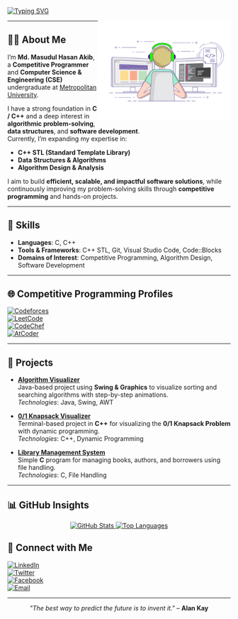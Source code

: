 [![Typing SVG](https://readme-typing-svg.demolab.com?font=Fira+Code&pause=300&color=00FFFF&center=true&vCenter=true&width=600&lines=Hi+there!;I'm+Md.+Masudul+Hasan+Akib;Competitive+Programmer+%7C+CSE+Undergrad)](https://git.io/typing-svg)

<img align="right" alt="Coding" width="300" src="https://raw.githubusercontent.com/devSouvik/devSouvik/master/gif3.gif" />

---

## 👨‍💻 About Me  

I’m **Md. Masudul Hasan Akib**, a **Competitive Programmer** and **Computer Science & Engineering (CSE)** undergraduate at [Metropolitan University](https://metrouni.edu.bd/).  

I have a strong foundation in **C / C++** and a deep interest in **algorithmic problem-solving**, **data structures**, and **software development**.  
Currently, I’m expanding my expertise in:  
- **C++ STL (Standard Template Library)**  
- **Data Structures & Algorithms**  
- **Algorithm Design & Analysis**  

I aim to build **efficient, scalable, and impactful software solutions**, while continuously improving my problem-solving skills through **competitive programming** and hands-on projects.  

---

## 🔧 Skills  

- **Languages**: C, C++  
- **Tools & Frameworks**: C++ STL, Git, Visual Studio Code, Code::Blocks  
- **Domains of Interest**: Competitive Programming, Algorithm Design, Software Development  

---

## 🌐 Competitive Programming Profiles  

[![Codeforces](https://img.shields.io/badge/Codeforces-1F8ACB?style=flat&logo=codeforces&logoColor=white)](https://codeforces.com/profile/ak1b_hasan)  
[![LeetCode](https://img.shields.io/badge/LeetCode-FFA116?style=flat&logo=leetcode&logoColor=black)](https://leetcode.com/u/ak1b_hasan/)  
[![CodeChef](https://img.shields.io/badge/CodeChef-5B4638?style=flat&logo=codechef&logoColor=white)](https://www.codechef.com/users/jax_teller)  
[![AtCoder](https://img.shields.io/badge/AtCoder-000000?style=flat&logo=atcoder&logoColor=white)](https://atcoder.jp/users/akib_hasannnn)  

---

## 🚀 Projects  

- **[Algorithm Visualizer](https://github.com/ak1bhasan/Algorithm-Visualizer)**  
  Java-based project using **Swing & Graphics** to visualize sorting and searching algorithms with step-by-step animations.  
  *Technologies*: Java, Swing, AWT  

- **[0/1 Knapsack Visualizer](https://github.com/ak1bhasan/ADA-Project)**  
  Terminal-based project in **C++** for visualizing the **0/1 Knapsack Problem** with dynamic programming.  
  *Technologies*: C++, Dynamic Programming  

- **[Library Management System](https://github.com/ak1bhasan/FirstProjectMU)**  
  Simple **C** program for managing books, authors, and borrowers using file handling.  
  *Technologies*: C, File Handling  

---

## 📊 GitHub Insights  

<p align="center">
  <a href="https://github.com/ak1bhasan">
    <img src="https://github-readme-stats.vercel.app/api?username=ak1bhasan&show_icons=true&include_all_commits=true&count_private=true&theme=tokyonight&hide_border=true" height="180" alt="GitHub Stats" />
  </a>
  <a href="https://github.com/ak1bhasan">
    <img src="https://github-readme-stats.vercel.app/api/top-langs/?username=ak1bhasan&layout=compact&theme=tokyonight&hide_border=true" height="180" alt="Top Languages" />
  </a>
</p>



## 🤝 Connect with Me  

[![LinkedIn](https://img.shields.io/badge/LinkedIn-0A66C2?style=for-the-badge&logo=linkedin&logoColor=white)](https://www.linkedin.com/in/ak1bhasan/)  
[![Twitter](https://img.shields.io/badge/Twitter-1DA1F2?style=for-the-badge&logo=twitter&logoColor=white)](https://x.com/__akibbb)  
[![Facebook](https://img.shields.io/badge/Facebook-1877F2?style=for-the-badge&logo=facebook&logoColor=white)](https://www.facebook.com/akib.hasan.148553)  
[![Email](https://img.shields.io/badge/Email-orange?style=for-the-badge&logo=gmail&logoColor=white)](mailto:akibhasan011@gmail.com)  

---

<p align="center"><i>"The best way to predict the future is to invent it."</i> – <b>Alan Kay</b></p>
